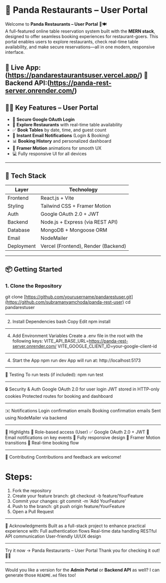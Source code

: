 # 🚀 Panda Restaurants – User Portal

Welcome to **Panda Restaurants – User Portal** 🐼🍽️  
A full-featured online table reservation system built with the **MERN stack**, designed to offer seamless booking experiences for restaurant-goers. This portal enables users to explore restaurants, check real-time table availability, and make secure reservations—all in one modern, responsive interface.

🔗 **Live App**: (https://pandarestaurantsuser.vercel.app/)
🔗 **Backend API**:(https://panda-rest-server.onrender.com/)
---

## 🧑‍🍳 Key Features – User Portal

- 🔐 **Secure Google OAuth Login**
- 📅 **Explore Restaurants** with real-time table availability
- ✅ **Book Tables** by date, time, and guest count
- 📨 **Instant Email Notifications** (Login & Booking)
- 📊 **Booking History** and personalized dashboard
- 🎨 **Framer Motion** animations for smooth UX
- 💻 Fully responsive UI for all devices

---

## 🧰 Tech Stack

| Layer       | Technology                        |
|-------------|-----------------------------------|
| Frontend    | React.js + Vite                   |
| Styling     | Tailwind CSS + Framer Motion      |
| Auth        | Google OAuth 2.0 + JWT            |
| Backend     | Node.js + Express (via REST API)  |
| Database    | MongoDB + Mongoose ORM            |
| Email       | NodeMailer                        |
| Deployment  | Vercel (Frontend), Render (Backend)

---

## 📦 Getting Started

### 1. Clone the Repository
git clone [https://github.com/yourusername/pandarestuser.git](https://github.com/subramanyamchoda/panda-rest-user)
cd pandarestuser

---

2. Install Dependencies
bash
Copy
Edit
npm install

---

4. Add Environment Variables
Create a .env file in the root with the following keys:
VITE_API_BASE_URL=https://panda-rest-server.onrender.com/
VITE_GOOGLE_CLIENT_ID=your-google-client-id

---

4. Start the App
npm run dev
App will run at: http://localhost:5173

--- 

🧪 Testing
To run tests (if included):
npm run test



----

🔒 Security & Auth
Google OAuth 2.0 for user login
JWT stored in HTTP-only cookies
Protected routes for booking and dashboard

---

✉️ Notifications
Login confirmation emails
Booking confirmation emails
Sent using NodeMailer via backend

---

🎯 Highlights
🔐 Role-based access (User)
✅ Google OAuth 2.0 + JWT
📧 Email notifications on key events
📱 Fully responsive design
💨 Framer Motion transitions
📅 Real-time booking flow

---

🤝 Contributing
Contributions and feedback are welcome!
# Steps:
1. Fork the repository
2. Create your feature branch: git checkout -b feature/YourFeature
3. Commit your changes: git commit -m 'Add YourFeature'
4. Push to the branch: git push origin feature/YourFeature
5. Open a Pull Request

--- 

🙌 Acknowledgments
Built as a full-stack project to enhance practical experience with:
Full authentication flows
Real-time data handling
RESTful API communication
User-friendly UI/UX design

---
Try it now → Panda Restaurants – User Portal
Thank you for checking it out! 🐼✨

---

Would you like a version for the **Admin Portal** or **Backend API** as well? I can generate those `README.md` files too!

